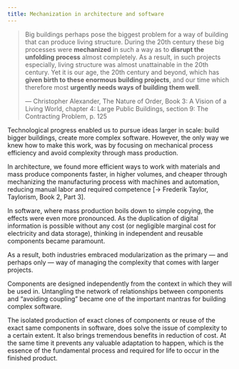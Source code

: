 ```yaml
---
title: Mechanization in architecture and software
---
```


> Big buildings perhaps pose the biggest problem for a way of building that can produce living structure. During the 20th century these big processes were **mechanized** in such a way as to **disrupt the unfolding process** almost completely.
> As a result, in such projects especially, living structure was almost unattainable in the 20th century. Yet it is our age, the 20th century and beyond, which has **given birth to these enormous building projects**, and our time which therefore most **urgently needs ways of building them well**.
> 
> — Christopher Alexander, The Nature of Order, Book 3: A Vision of a Living World, chapter 4: Large Public Buildings, section 9: The Contracting Problem, p. 125

Technological progress enabled us to pursue ideas larger in scale: build bigger buildings, create more complex software. However, the only way we knew how to make this work, was by focusing on mechanical process efficiency and avoid complexity through mass production. 

In architecture, we found more efficient ways to work with materials and mass produce components faster, in higher volumes, and cheaper through mechanizing the manufacturing process with machines and automation, reducing manual labor and required competence [-> Frederik Taylor, Taylorism, Book 2, Part 3].

In software, where mass production boils down to simple copying, the effects were even more pronounced. As the duplication of digital information is possible without any cost (or negligible marginal cost for electricity and data storage), thinking in independent and reusable components became paramount.

As a result, both industries embraced modularization as the primary — and perhaps only — way of managing the complexity that comes with larger projects.

Components are designed independently from the context in which they will be used in. Untangling the network of relationships between components and “avoiding coupling” became one of the important mantras for building complex software.

The isolated production of exact clones of components or reuse of the exact same components in software, does solve the issue of complexity to a certain extent. It also brings tremendous benefits in reduction of cost. At the same time it prevents any valuable adaptation to happen, which is the essence of the fundamental process and required for life to occur in the finished product.